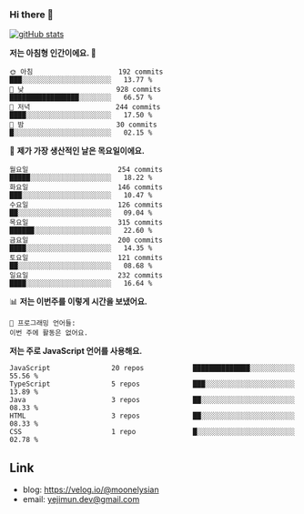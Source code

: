 ### Hi there 👋

<!--
**moonelysian/moonelysian** is a ✨ _special_ ✨ repository because its `README.md` (this file) appears on your GitHub profile.

Here are some ideas to get you started:

- 🔭 I’m currently working on ...
- 🌱 I’m currently learning ...
- 👯 I’m looking to collaborate on ...
- 🤔 I’m looking for help with ...
- 💬 Ask me about ...
- 📫 How to reach me: ...
- 😄 Pronouns: ...
- ⚡ Fun fact: ...
-->

<!-- [![wakatime stats](https://github-readme-stats.vercel.app/api/wakatime?username=moonelysian)](https://github.com/anuraghazra/github-readme-stats) -->

[![gitHub stats](https://github-readme-stats.vercel.app/api?username=moonelysian&show_icons=true)](https://github.com/anuraghazra/github-readme-stats)

<!--START_SECTION:waka-->
**저는 아침형 인간이에요. 🐤** 

```text
🌞 아침                     192 commits         ███░░░░░░░░░░░░░░░░░░░░░░   13.77 % 
🌆 낮　                     928 commits         █████████████████░░░░░░░░   66.57 % 
🌃 저녁                     244 commits         ████░░░░░░░░░░░░░░░░░░░░░   17.50 % 
🌙 밤　                     30 commits          █░░░░░░░░░░░░░░░░░░░░░░░░   02.15 % 
```
📅 **제가 가장 생산적인 날은 목요일이에요.** 

```text
월요일                      254 commits         █████░░░░░░░░░░░░░░░░░░░░   18.22 % 
화요일                      146 commits         ███░░░░░░░░░░░░░░░░░░░░░░   10.47 % 
수요일                      126 commits         ██░░░░░░░░░░░░░░░░░░░░░░░   09.04 % 
목요일                      315 commits         ██████░░░░░░░░░░░░░░░░░░░   22.60 % 
금요일                      200 commits         ████░░░░░░░░░░░░░░░░░░░░░   14.35 % 
토요일                      121 commits         ██░░░░░░░░░░░░░░░░░░░░░░░   08.68 % 
일요일                      232 commits         ████░░░░░░░░░░░░░░░░░░░░░   16.64 % 
```


📊 **저는 이번주를 이렇게 시간을 보냈어요.** 

```text
💬 프로그래밍 언어들: 
이번 주에 활동은 없어요.
```

**저는 주로 JavaScript 언어를 사용해요.** 

```text
JavaScript               20 repos            ██████████████░░░░░░░░░░░   55.56 % 
TypeScript               5 repos             ███░░░░░░░░░░░░░░░░░░░░░░   13.89 % 
Java                     3 repos             ██░░░░░░░░░░░░░░░░░░░░░░░   08.33 % 
HTML                     3 repos             ██░░░░░░░░░░░░░░░░░░░░░░░   08.33 % 
CSS                      1 repo              █░░░░░░░░░░░░░░░░░░░░░░░░   02.78 % 
```




<!--END_SECTION:waka-->


## Link
- blog: https://velog.io/@moonelysian
- email: yejimun.dev@gmail.com
